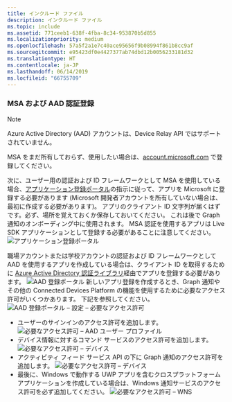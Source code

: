 ```yaml
---
title: インクルード ファイル
description: インクルード ファイル
ms.topic: include
ms.assetid: 771ceeb1-638f-4fba-8c34-953870b5d855
ms.localizationpriority: medium
ms.openlocfilehash: 57a5f2a1e7c40ace95656f9b08994f861b8cc9af
ms.sourcegitcommit: e95423df0e4427377ab74dbd12b0056233181d32
ms.translationtype: HT
ms.contentlocale: ja-JP
ms.lasthandoff: 06/14/2019
ms.locfileid: "66755709"
---
```

### <a name="msa-and-aad-authentication-registration"></a>MSA および AAD 認証登録

> [!NOTE]
> Azure Active Directory (AAD) アカウントは、Device Relay API ではサポートされていません。

MSA をまだ所有しておらず、使用したい場合は、[account.microsoft.com](https://account.microsoft.com/account) で登録してください。

次に、ユーザー用の認証および ID フレームワークとして MSA を使用している場合、[アプリケーション登録ポータル](https://apps.dev.microsoft.com/)の指示に従って、アプリを Microsoft に登録する必要があります (Microsoft 開発者アカウントを所有していない場合は、最初に作成する必要があります)。 アプリのクライアント ID 文字列が届くはずです。必ず、場所を覚えておくか保存しておいてください。 これは後で Graph 通知のオンボーディング中に使用されます。 MSA 認証を使用するアプリは Live SDK アプリケーションとして登録する必要があることに注意してください。
![アプリケーション登録ポータル](../../notifications/media/msa_app_registration/app_registration_portal.png)

職場アカウントまたは学校アカウントの認証および ID フレームワークとして AAD を使用するアプリを作成している場合は、クライアント ID を取得するために [Azure Active Directory 認証ライブラリ](https://docs.microsoft.com/azure/active-directory/develop/active-directory-authentication-libraries)経由でアプリを登録する必要があります。 
 ![AAD 登録ポータル](../../notifications/media/aad_registration_portal/aad_registration_portal.png) 新しいアプリ登録を作成するとき、Graph 通知やその他の Connected Devices Platform の機能を使用するために必要なアクセス許可がいくつかあります。 下記を参照してください。 
![AAD 登録ポータル – 設定 – 必要なアクセス許可](../../notifications/media/aad_registration_portal/aad_registration_portal_permissions.png)
* ユーザーのサインインのアクセス許可を追加します。
![必要なアクセス許可 – AAD ユーザー プロファイル](../../notifications/media/aad_registration_portal/permissions_1_user.png)
* デバイス情報に対するコマンド サービスのアクセス許可を追加します。
![必要なアクセス許可 – デバイス](../../notifications/media/aad_registration_portal/permissions_2_devices.png)
* アクティビティ フィード サービス API の下に Graph 通知のアクセス許可を追加します。
![必要なアクセス許可 – デバイス](../../notifications/media/aad_registration_portal/permissions_3_graph_notifications.png)
* 最後に、Windows で動作する UWP アプリを含むクロスプラットフォーム アプリケーションを作成している場合は、Windows 通知サービスのアクセス許可を必ず追加してください。
![必要なアクセス許可 – WNS](../../notifications/media/aad_registration_portal/permissions_4_wns_push.png)

